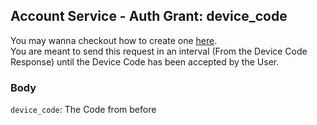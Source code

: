 ## Account Service - Auth Grant: device_code

You may wanna checkout how to create one [here](../DeviceCode/Create.md). \
You are meant to send this request in an interval (From the Device Code Response) until the Device Code has been accepted by the User.

### Body

`device_code`: The Code from before
